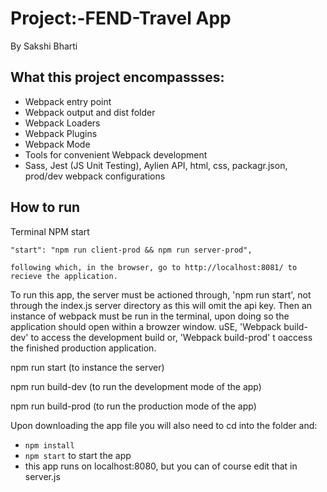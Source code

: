 # Project:-FEND-Travel App
By Sakshi Bharti

## What this project encompassses:

- Webpack entry point
- Webpack output and dist folder
- Webpack Loaders
- Webpack Plugins
- Webpack Mode
- Tools for convenient Webpack development
- Sass, Jest (JS Unit Testing), Aylien API, html, css, packagr.json, prod/dev webpack configurations

## How to run

Terminal NPM start

    "start": "npm run client-prod && npm run server-prod",

    following which, in the browser, go to http://localhost:8081/ to recieve the application.

To run this app, the server must be actioned through, 'npm run start', not through the index.js server directory as this will omit the api key. Then an instance of webpack must be run in the terminal, upon doing so the application should open within a browzer window. uSE, 'Webpack build-dev' to access the development build or, 'Webpack build-prod' t oaccess the finished production application.

npm run start (to instance the server)

npm run build-dev (to run the development mode of the app)

npm run build-prod (to run the production mode of the app)

Upon downloading the app file you will also need to cd into the folder and:

- `npm install`
- `npm start` to start the app
- this app runs on localhost:8080, but you can of course edit that in server.js
